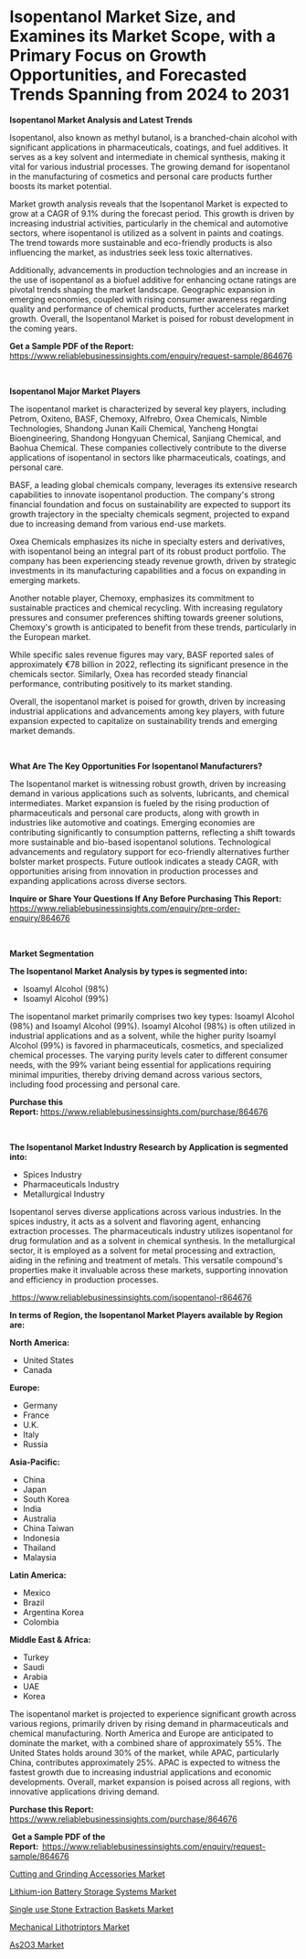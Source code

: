 <p><h1>Isopentanol Market Size, and Examines its Market Scope, with a Primary Focus on Growth Opportunities, and Forecasted Trends Spanning from 2024 to 2031</h1></p><p><strong>Isopentanol Market Analysis and Latest Trends</strong></p>
<p><p>Isopentanol, also known as methyl butanol, is a branched-chain alcohol with significant applications in pharmaceuticals, coatings, and fuel additives. It serves as a key solvent and intermediate in chemical synthesis, making it vital for various industrial processes. The growing demand for isopentanol in the manufacturing of cosmetics and personal care products further boosts its market potential.</p><p>Market growth analysis reveals that the Isopentanol Market is expected to grow at a CAGR of 9.1% during the forecast period. This growth is driven by increasing industrial activities, particularly in the chemical and automotive sectors, where isopentanol is utilized as a solvent in paints and coatings. The trend towards more sustainable and eco-friendly products is also influencing the market, as industries seek less toxic alternatives. </p><p>Additionally, advancements in production technologies and an increase in the use of isopentanol as a biofuel additive for enhancing octane ratings are pivotal trends shaping the market landscape. Geographic expansion in emerging economies, coupled with rising consumer awareness regarding quality and performance of chemical products, further accelerates market growth. Overall, the Isopentanol Market is poised for robust development in the coming years.</p></p>
<p><strong>Get a Sample PDF of the Report:&nbsp;</strong> <a href="https://www.reliablebusinessinsights.com/enquiry/request-sample/864676?utm_campaign=1121&utm_medium=2&utm_source=Github&utm_content=ia&utm_term=10112024&utm_id=isopentanol">https://www.reliablebusinessinsights.com/enquiry/request-sample/864676</a></p>
<p>&nbsp;</p>
<p><strong>Isopentanol Major Market Players</strong></p>
<p><p>The isopentanol market is characterized by several key players, including Petrom, Oxiteno, BASF, Chemoxy, Alfrebro, Oxea Chemicals, Nimble Technologies, Shandong Junan Kaili Chemical, Yancheng Hongtai Bioengineering, Shandong Hongyuan Chemical, Sanjiang Chemical, and Baohua Chemical. These companies collectively contribute to the diverse applications of isopentanol in sectors like pharmaceuticals, coatings, and personal care.</p><p>BASF, a leading global chemicals company, leverages its extensive research capabilities to innovate isopentanol production. The company's strong financial foundation and focus on sustainability are expected to support its growth trajectory in the specialty chemicals segment, projected to expand due to increasing demand from various end-use markets.</p><p>Oxea Chemicals emphasizes its niche in specialty esters and derivatives, with isopentanol being an integral part of its robust product portfolio. The company has been experiencing steady revenue growth, driven by strategic investments in its manufacturing capabilities and a focus on expanding in emerging markets.</p><p>Another notable player, Chemoxy, emphasizes its commitment to sustainable practices and chemical recycling. With increasing regulatory pressures and consumer preferences shifting towards greener solutions, Chemoxy's growth is anticipated to benefit from these trends, particularly in the European market.</p><p>While specific sales revenue figures may vary, BASF reported sales of approximately €78 billion in 2022, reflecting its significant presence in the chemicals sector. Similarly, Oxea has recorded steady financial performance, contributing positively to its market standing.</p><p>Overall, the isopentanol market is poised for growth, driven by increasing industrial applications and advancements among key players, with future expansion expected to capitalize on sustainability trends and emerging market demands.</p></p>
<p>&nbsp;</p>
<p><strong>What Are The Key Opportunities For Isopentanol Manufacturers?</strong></p>
<p><p>The Isopentanol market is witnessing robust growth, driven by increasing demand in various applications such as solvents, lubricants, and chemical intermediates. Market expansion is fueled by the rising production of pharmaceuticals and personal care products, along with growth in industries like automotive and coatings. Emerging economies are contributing significantly to consumption patterns, reflecting a shift towards more sustainable and bio-based isopentanol solutions. Technological advancements and regulatory support for eco-friendly alternatives further bolster market prospects. Future outlook indicates a steady CAGR, with opportunities arising from innovation in production processes and expanding applications across diverse sectors.</p></p>
<p><strong>Inquire or Share Your Questions If Any Before Purchasing This Report:</strong> <a href="https://www.reliablebusinessinsights.com/enquiry/pre-order-enquiry/864676?utm_campaign=1121&utm_medium=2&utm_source=Github&utm_content=ia&utm_term=10112024&utm_id=isopentanol">https://www.reliablebusinessinsights.com/enquiry/pre-order-enquiry/864676</a></p>
<p>&nbsp;</p>
<p><strong>Market Segmentation</strong></p>
<p><strong>The Isopentanol Market Analysis by types is segmented into:</strong></p>
<p><ul><li>Isoamyl Alcohol (98%)</li><li>Isoamyl Alcohol (99%)</li></ul></p>
<p><p>The isopentanol market primarily comprises two key types: Isoamyl Alcohol (98%) and Isoamyl Alcohol (99%). Isoamyl Alcohol (98%) is often utilized in industrial applications and as a solvent, while the higher purity Isoamyl Alcohol (99%) is favored in pharmaceuticals, cosmetics, and specialized chemical processes. The varying purity levels cater to different consumer needs, with the 99% variant being essential for applications requiring minimal impurities, thereby driving demand across various sectors, including food processing and personal care.</p></p>
<p><strong>Purchase this Report:&nbsp;</strong><a href="https://www.reliablebusinessinsights.com/purchase/864676?utm_campaign=1121&utm_medium=2&utm_source=Github&utm_content=ia&utm_term=10112024&utm_id=isopentanol">https://www.reliablebusinessinsights.com/purchase/864676</a></p>
<p>&nbsp;</p>
<p><strong>The Isopentanol Market Industry Research by Application is segmented into:</strong></p>
<p><ul><li>Spices Industry</li><li>Pharmaceuticals Industry</li><li>Metallurgical Industry</li></ul></p>
<p><p>Isopentanol serves diverse applications across various industries. In the spices industry, it acts as a solvent and flavoring agent, enhancing extraction processes. The pharmaceuticals industry utilizes isopentanol for drug formulation and as a solvent in chemical synthesis. In the metallurgical sector, it is employed as a solvent for metal processing and extraction, aiding in the refining and treatment of metals. This versatile compound's properties make it invaluable across these markets, supporting innovation and efficiency in production processes.</p></p>
<p><a href="https://www.reliablebusinessinsights.com/isopentanol-r864676?utm_campaign=1121&utm_medium=2&utm_source=Github&utm_content=ia&utm_term=10112024&utm_id=isopentanol">&nbsp;https://www.reliablebusinessinsights.com/isopentanol-r864676</a></p>
<p><strong>In terms of Region, the Isopentanol Market Players available by Region are:</strong></p>
<p>
    <p> <strong> North America: </strong>
        <ul>
            <li>United States</li>
            <li>Canada</li>
        </ul>
        </p> 
    <p> <strong> Europe: </strong>
        <ul>
            <li>Germany</li>
            <li>France</li>
            <li>U.K.</li>
            <li>Italy</li>
            <li>Russia</li>
        </ul>
        </p> 
    <p> <strong> Asia-Pacific: </strong>
        <ul>
            <li>China</li>
            <li>Japan</li>
            <li>South Korea</li>
            <li>India</li>
            <li>Australia</li>
            <li>China Taiwan</li>
            <li>Indonesia</li>
            <li>Thailand</li>
            <li>Malaysia</li>
        </ul>
        </p> 
    <p> <strong> Latin America: </strong>
        <ul>
            <li>Mexico</li>
            <li>Brazil</li>
            <li>Argentina Korea</li>
            <li>Colombia</li>
        </ul>
        </p> 
    <p> <strong> Middle East & Africa: </strong>
        <ul>
            <li>Turkey</li>
            <li>Saudi</li>
            <li>Arabia</li>
            <li>UAE</li>
            <li>Korea</li>
        </ul>
    </p>
    </p>
<p><p>The isopentanol market is projected to experience significant growth across various regions, primarily driven by rising demand in pharmaceuticals and chemical manufacturing. North America and Europe are anticipated to dominate the market, with a combined share of approximately 55%. The United States holds around 30% of the market, while APAC, particularly China, contributes approximately 25%. APAC is expected to witness the fastest growth due to increasing industrial applications and economic developments. Overall, market expansion is poised across all regions, with innovative applications driving demand.</p></p>
<p><strong>Purchase this Report: </strong><a href="https://www.reliablebusinessinsights.com/purchase/864676?utm_campaign=1121&utm_medium=2&utm_source=Github&utm_content=ia&utm_term=10112024&utm_id=isopentanol">https://www.reliablebusinessinsights.com/purchase/864676</a></p>
<p>&nbsp;<strong>Get a Sample PDF of the Report:&nbsp;&nbsp;</strong><a href="https://www.reliablebusinessinsights.com/enquiry/request-sample/864676?utm_campaign=1121&utm_medium=2&utm_source=Github&utm_content=ia&utm_term=10112024&utm_id=isopentanol">https://www.reliablebusinessinsights.com/enquiry/request-sample/864676</a></p>
<p><strong></strong></p>
<p><p><a href="https://www.linkedin.com/pulse/cutting-grinding-accessories-market-evolution-future-outlook-fpg5e?utm_campaign=1121&utm_medium=2&utm_source=Github&utm_content=ia&utm_term=10112024&utm_id=isopentanol">Cutting and Grinding Accessories Market</a></p><p><a href="https://www.linkedin.com/pulse/global-lithium-ion-battery-storage-systems-market-share-growth-exfke?utm_campaign=1121&utm_medium=2&utm_source=Github&utm_content=ia&utm_term=10112024&utm_id=isopentanol">Lithium-ion Battery Storage Systems Market</a></p><p><a href="https://issuu.com/reportprime-2/docs/single-use-stone-extraction-baskets_c39604417dc7a3?utm_campaign=1121&utm_medium=2&utm_source=Github&utm_content=ia&utm_term=10112024&utm_id=isopentanol">Single use Stone Extraction Baskets Market</a></p><p><a href="https://issuu.com/reportprime-2/docs/mechanical-lithotriptors-market-siz_405cc91fda4461?utm_campaign=1121&utm_medium=2&utm_source=Github&utm_content=ia&utm_term=10112024&utm_id=isopentanol">Mechanical Lithotriptors Market</a></p><p><a href="https://github.com/sharitatri97/Market-Research-Report-List-1/blob/main/as2o3-market.md?utm_campaign=1121&utm_medium=2&utm_source=Github&utm_content=ia&utm_term=10112024&utm_id=isopentanol">As2O3 Market</a></p></p>